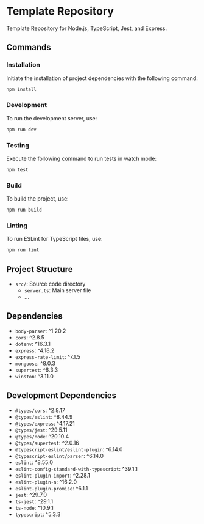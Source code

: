 
# Template Repository

Template Repository for Node.js, TypeScript, Jest, and Express.

## Commands

### Installation

Initiate the installation of project dependencies with the following command:

```bash
npm install
```

### Development

To run the development server, use:

```bash
npm run dev
```

### Testing

Execute the following command to run tests in watch mode:

```bash
npm test
```

### Build

To build the project, use:

```bash
npm run build
```

### Linting

To run ESLint for TypeScript files, use:

```bash
npm run lint
```

## Project Structure

-   `src/`: Source code directory
    -   `server.ts`: Main server file
    -   ...

## Dependencies

-   `body-parser`: ^1.20.2
-   `cors`: ^2.8.5
-   `dotenv`: ^16.3.1
-   `express`: ^4.18.2
-   `express-rate-limit`: ^7.1.5
-   `mongoose`: ^8.0.3
-   `supertest`: ^6.3.3
-   `winston`: ^3.11.0

## Development Dependencies

-   `@types/cors`: ^2.8.17
-   `@types/eslint`: ^8.44.9
-   `@types/express`: ^4.17.21
-   `@types/jest`: ^29.5.11
-   `@types/node`: ^20.10.4
-   `@types/supertest`: ^2.0.16
-   `@typescript-eslint/eslint-plugin`: ^6.14.0
-   `@typescript-eslint/parser`: ^6.14.0
-   `eslint`: ^8.55.0
-   `eslint-config-standard-with-typescript`: ^39.1.1
-   `eslint-plugin-import`: ^2.28.1
-   `eslint-plugin-n`: ^16.2.0
-   `eslint-plugin-promise`: ^6.1.1
-   `jest`: ^29.7.0
-   `ts-jest`: ^29.1.1
-   `ts-node`: ^10.9.1
-   `typescript`: ^5.3.3
